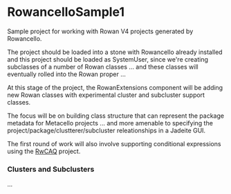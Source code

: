 # RowancelloSample1
Sample project for working with Rowan V4 projects generated by Rowancello.

The project should be loaded into a stone with Rowancello already installed and this project should be loaded as SystemUser, since we're creating subclasses of a number of Rowan classes ... and these classes will eventually rolled into the Rowan proper ...

At this stage of the project, the RowanExtensions component will be adding new Rowan classes with experimental cluster and subcluster support classes. 

The focus will be on building class structure that can represent the package metadata for Metacello projects ... and more amenable to specifying the project/package/clustterer/subcluster releationships in a Jadeite GUI.

The first round of work will also involve supporting conditional expressions using the [RwCAQ](https://github.com/GemTalk/RwCAQ) project.

### Clusters and Subclusters
...
